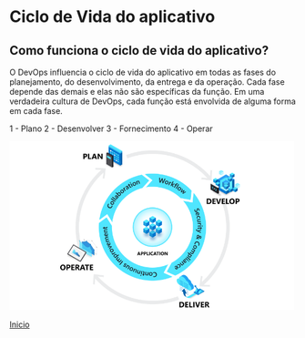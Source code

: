 # **Ciclo de Vida do aplicativo**

## **Como funciona o ciclo de vida do aplicativo?**

O DevOps influencia o ciclo de vida do aplicativo em todas as fases do planejamento, do desenvolvimento, da entrega e da operação. Cada fase depende das demais e elas não são específicas da função. Em uma verdadeira cultura de DevOps, cada função está envolvida de alguma forma em cada fase.

1 - Plano
2 - Desenvolver
3 - Fornecimento
4 - Operar

<img src=".github/ciclodevida.png" alt="Ciclo de Vida" width="500">


[Inicio](../../README.md)